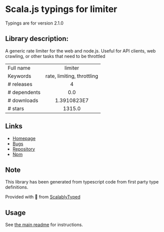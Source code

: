 
# Scala.js typings for limiter

Typings are for version 2.1.0

## Library description:
A generic rate limiter for the web and node.js. Useful for API clients, web crawling, or other tasks that need to be throttled

|                    |                 |
| ------------------ | :-------------: |
| Full name          | limiter |
| Keywords           | rate, limiting, throttling |
| # releases         | 4 |
| # dependents       | 0.0 |
| # downloads        | 1.3910823E7 |
| # stars            | 1315.0 |

## Links
- [Homepage](https://github.com/jhurliman/node-rate-limiter#readme)
- [Bugs](http://github.com/jhurliman/node-rate-limiter/issues)
- [Repository](https://github.com/jhurliman/node-rate-limiter)
- [Npm](https://www.npmjs.com/package/limiter)
    


## Note
This library has been generated from typescript code from first party type definitions.

Provided with :purple_heart: from [ScalablyTyped](https://github.com/oyvindberg/ScalablyTyped)

## Usage
See [the main readme](../../readme.md) for instructions.


